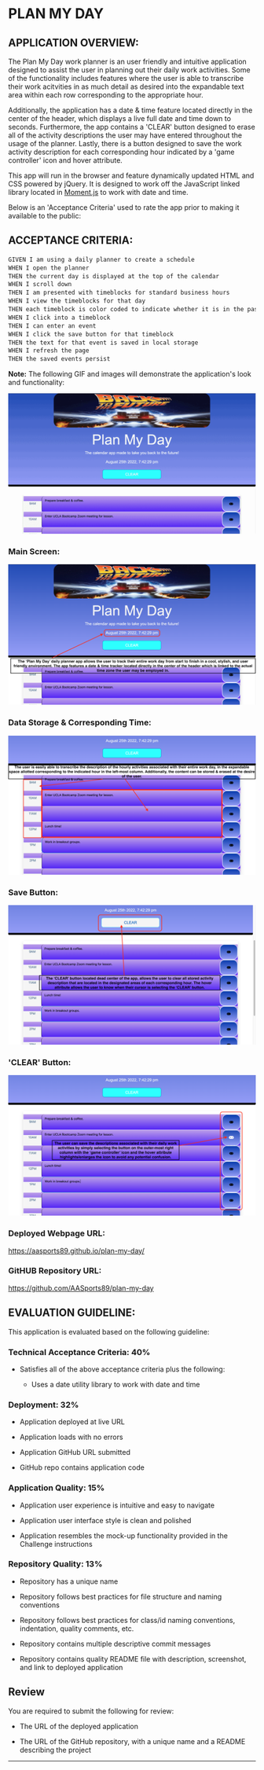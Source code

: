 # PLAN MY DAY 

## APPLICATION OVERVIEW:

The Plan My Day work planner is an user friendly and intuitive application designed to assist the user in planning out their daily work activities. Some of the functionality includes features where the user is able to transcribe their work acitvities in as much detail as desired into the expandable text area within each row corresponding to the appropriate hour.

Additionally, the application has a date & time feature located directly in the center of the header, which displays a live full date and time down to seconds. Furthermore, the app contains a 'CLEAR' button designed to erase all of the activity descriptions the user may have entered throughout the usage of the planner. Lastly, there is a button designed to save the work activity description for each corresponding hour indicated by a 'game controller' icon and hover attribute.

This app will run in the browser and feature dynamically updated HTML and CSS powered by jQuery. It is designed to work off the JavaScript linked library located in [Moment.js](https://momentjs.com/) to work with date and time.

Below is an 'Acceptance Criteria' used to rate the app prior to making it available to the public:


## ACCEPTANCE CRITERIA:

```md
GIVEN I am using a daily planner to create a schedule
WHEN I open the planner
THEN the current day is displayed at the top of the calendar
WHEN I scroll down
THEN I am presented with timeblocks for standard business hours
WHEN I view the timeblocks for that day
THEN each timeblock is color coded to indicate whether it is in the past, present, or future
WHEN I click into a timeblock
THEN I can enter an event
WHEN I click the save button for that timeblock
THEN the text for that event is saved in local storage
WHEN I refresh the page
THEN the saved events persist
```

**Note:** The following GIF and images will demonstrate the application's look and functionality:

![The following GIF highlights the functionality and overall look of the application.](./assets/images/plan-my-day.gif)


### Main Screen:

![The following image highlights the main screen of the application.](./assets/images/plan-my-day.jpg)


### Data Storage & Corresponding Time:

![The following image highlights the storage area of the work activity descriptions and the corresponding hour.](./assets/images/plan-my-day-2.jpg)


### Save Button:

![The following image highlights the save button functionality.](./assets/images/plan-my-day-3.jpg)


### 'CLEAR' Button:

![The following image highlights the 'CLEAR' button functionality.](./assets/images/plan-my-day-4.jpg)


### Deployed Webpage URL:

https://aasports89.github.io/plan-my-day/

### GitHUB Repository URL:

https://github.com/AASports89/plan-my-day

## EVALUATION GUIDELINE:

This application is evaluated based on the following guideline:

### Technical Acceptance Criteria: 40%

* Satisfies all of the above acceptance criteria plus the following:

  * Uses a date utility library to work with date and time

### Deployment: 32%

* Application deployed at live URL

* Application loads with no errors

* Application GitHub URL submitted

* GitHub repo contains application code

### Application Quality: 15%

* Application user experience is intuitive and easy to navigate

* Application user interface style is clean and polished

* Application resembles the mock-up functionality provided in the Challenge instructions

### Repository Quality: 13%

* Repository has a unique name

* Repository follows best practices for file structure and naming conventions

* Repository follows best practices for class/id naming conventions, indentation, quality comments, etc.

* Repository contains multiple descriptive commit messages

* Repository contains quality README file with description, screenshot, and link to deployed application

## Review

You are required to submit the following for review:

* The URL of the deployed application

* The URL of the GitHub repository, with a unique name and a README describing the project

- - -